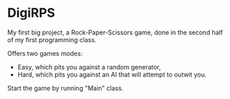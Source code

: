 # DigiRPS
My first big project, a Rock-Paper-Scissors game, done in the second half of my first programming class. 

Offers two games modes: 
- Easy, which pits you against a random generator, 
- Hard, which pits you against an AI that will attempt to outwit you. 

Start the game by running "Main" class.
